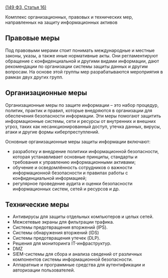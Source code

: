 [(149 ФЗ, Статья 16)](https://www.consultant.ru/document/cons_doc_LAW_61798/0e9ec16b786dcbdaaa7f44abfc4a15e601d5be22/)

Комплекс организационных, правовых и технических мер, направленных на защиту информационных активов

## Правовые меры
Под правовыми мерами стоит понимать международные и местные законы, указы, а также иные нормативные акты. Они регламентируют обращение с конфиденциальной и другими видами информации, дают рекомендации по организации системы защиты данных и другим вопросам. На основе этой группы мер разрабатываются мероприятия в рамках двух других групп.

## Организационные меры
Организационные меры по защите информации – это набор процедур, политик, практик и правил, которые внедряются в организации для обеспечения безопасности информации. Эти меры помогают защитить информационные системы, сети и ресурсы от внутренних и внешних угроз, таких как несанкционированный доступ, утечка данных, вирусы, атаки и другие формы киберпреступлений.
 
Основные организационные меры защиты информации включают: 
- разработку и внедрение политики информационной безопасности, которая устанавливает основные принципы, стандарты и требования к управлению информационными активами; 
- обучение и осведомлённость сотрудников о важности информационной безопасности и правилах работы с конфиденциальной информацией; 
- регулярное проведение аудита и оценки безопасности информационных систем, сетей и ресурсов и др.
## Технические меры
- Антивирусы для защиты отдельных компьютеров и целых сетей.
- Межсетевые экраны для фильтрации трафика.
- Системы предотвращения вторжений (IPS).
- Системы обнаружения вторжений (IDS)
- Системы предотвращения утечек (DLP).
- Решения для мониторинга IT-инфраструктур.
- DMZ
- SIEM-системы для сбора и анализа сведений от различных компонентов системы информационной безопасности.
- Аппаратные и программные средства для аутентификации и авторизации пользователей.